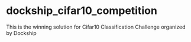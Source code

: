 # dockship_cifar10_competition
This is the winning solution for Cifar10 Classification Challenge organized by Dockship

